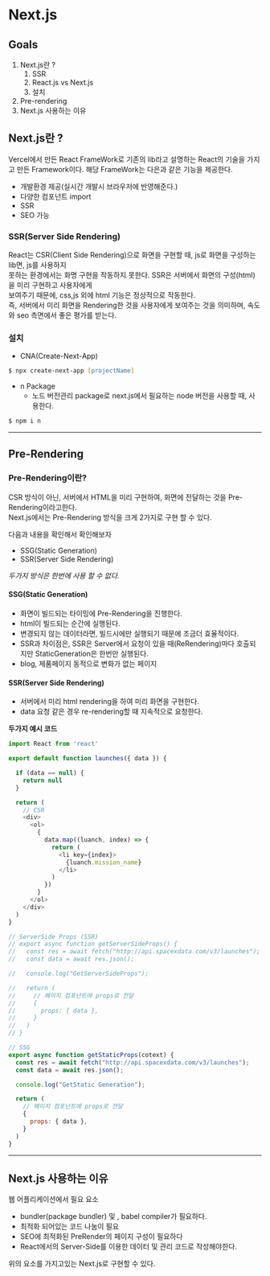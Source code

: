 # Next.js 


## Goals
1. Next.js란 ?
   1. SSR
   2. React.js vs Next.js
   3. 설치
2. Pre-rendering
3. Next.js 사용하는 이유



## Next.js란 ? 
Vercel에서 만든 React FrameWork로 기존의 lib라고 설명하는 React의 기술을 가지고 만든 Framework이다.
해당 FrameWork는 다은과 같은 기능을 제공한다.

- 개발환경 제공(실시간 개발시 브라우저에 반영해준다.)
- 다양한 컴포넌트 import
- SSR
- SEO 가능

### SSR(Server Side Rendering)

React는 CSR(Client Side Rendering)으로 화면을 구현할 때, js로 화면을 구성하는 lib면, js를 사용하지  
못하는 환경에서는 화명 구현을 작동하지 못한다. SSR은 서버에서 화면의 구성(html)을 미리 구현하고 사용자에게  
보여주기 때문에,  css,js 외에 html 기능은 정상적으로 작동한다.   
즉, 서버에서 미리 화면을 Rendering한 것을 사용자에게 보여주는 것을 의미하며, 속도와 seo 측면에서 좋은 평가를 받는다.

### 설치 
- CNA(Create-Next-App)
```zsh
$ npx create-next-app [projectName]
```

- n Package 
  - 노드 버전관리 package로 next.js에서 필요하는 node 버전을 사용할 때, 사용한다.
```zsh
$ npm i n
```
 
---

## Pre-Rendering


### Pre-Rendering이란?

CSR 방식이 아닌, 서버에서 HTML을 미리 구현하여, 화면에 전달하는 것을 Pre-Rendering이라고한다.  
Next.js에서는 Pre-Rendering 방식을 크게 2가지로 구현 할 수 있다.

다음과 내용을 확인해서 확인해보자 

- SSG(Static Generation)
- SSR(Server Side Rendering)

_두가지 방식은 한번에 사용 할 수 없다._ 

#### SSG(Static Generation)

- 화면이 빌드되는 타이밍에 Pre-Rendering을 진행한다. 
- html이 빌드되는 순간에 실행된다. 
- 변경되지 않는 데이터라면, 빌드시에만 실행되기 때문에 조금더 효율적이다.
- SSR과 차이점은, SSR은 Server에서 요청이 있을 때(ReRendering)마다 호출되지만  StaticGeneration은
한번만 실행된다.
- blog, 제품페이지 동적으로 변화가 없는 페이지

#### SSR(Server Side Rendering)

- 서버에서 미리 html rendering을 하여 미리 화면을 구현한다. 
- data 요청 같은 경우 re-rendering할 때 지속적으로 요청한다.


**두가지 예시 코드**

```js
import React from 'react'

export default function launches({ data }) {

  if (data == null) {
    return null
  }

  return (
    // CSR
    <div>
      <ol>
        {
          data.map((luanch, index) => {
            return (
              <li key={index}>
                {luanch.mission_name}
              </li>
            )
          })
        }
      </ol>
    </div>
  )
}

// ServerSide Props (SSR)
// export async function getServerSideProps() {
//   const res = await fetch("http://api.spacexdata.com/v3/launches");
//   const data = await res.json();

//   console.log("GetServerSideProps");

//   return (
//     // 페이지 컴포넌트에 props로 전달
//     {
//       props: { data },
//     }
//   )
// }

// SSG
export async function getStaticProps(cotext) {
  const res = await fetch("http://api.spacexdata.com/v3/launches");
  const data = await res.json();

  console.log("GetStatic Generation");

  return (
    // 페이지 컴포넌트에 props로 전달
    {
      props: { data },
    }
  )
}
```
--- 

## Next.js 사용하는 이유

웹 어플리케이션에서 필요 요소 
- bundler(package bundler) 및 , babel compiler가 필요하다.
- 최적화 되어있는 코드 나눔이 필요
- SEO에 최적화된 PreRender의 페이지 구성이 필요하다
- React에서의 Server-Side를 이용한 데이터 및 관리 코드로 작성해야한다.

위의 요소를 가지고있는 Next.js로 구현할 수 있다.